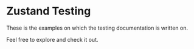 # Zustand Testing

These is the examples on which the testing documentation is written on.

Feel free to explore and check it out.